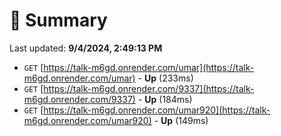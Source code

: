 # 📖 Summary
Last updated: **9/4/2024, 2:49:13 PM**

- `GET` [https://talk-m6gd.onrender.com/umar](https://talk-m6gd.onrender.com/umar) - **Up** (233ms)
- `GET` [https://talk-m6gd.onrender.com/9337](https://talk-m6gd.onrender.com/9337) - **Up** (184ms)
- `GET` [https://talk-m6gd.onrender.com/umar920](https://talk-m6gd.onrender.com/umar920) - **Up** (149ms)
